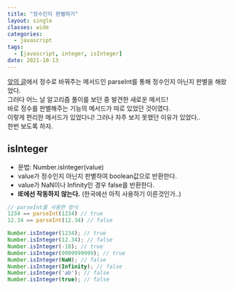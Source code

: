 ```yaml
---
title: "정수인지 판별하기"
layout: single
classes: wide
categories:
  - javascript
tags:
  - [javascript, integer, isInteger]
date: 2021-10-13
---
```


<a href="https://jindonyy.github.io/TIL/javascript/ceil-floor-round-parseInt/">앞의 글</a>에서 정수로 바꿔주는 메서드인 parseInt를 통해 정수인지 아닌지 판별을 해왔었다.  
그러다 어느 날 알고리즘 풀이를 보던 중 발견한 새로운 메서드!  
바로 정수를 판별해주는 기능의 메서드가 따로 있었던 것이였다.  
이렇게 편리한 메서드가 있었다니! 그러나 자주 보지 못했던 이유가 있었다..  
한번 보도록 하자.

## isInteger
* 문법: Number.isInteger(value)
* value가 정수인지 아닌지 판별하여 boolean값으로 반환한다.
* value가 NaN이나 Infinity인 경우 false를 반환한다.
* **IE에선 작동하지 않는다.** (한국에선 아직 사용하기 이른것인가..)

```javascript
// parseInt를 사용한 방식
1234 == parseInt(1234) // true
12.34 == parseInt(12.34) // false

Number.isInteger(1234); // true
Number.isInteger(12.34); // false
Number.isInteger(-10); // true
Number.isInteger(9999999999); // true
Number.isInteger(NaN); // false
Number.isInteger(Infinity); // false
Number.isInteger('ab'); // false
Number.isInteger(true); // false
```